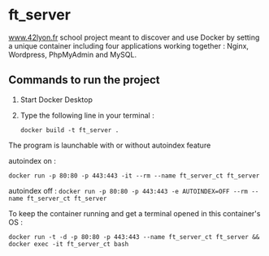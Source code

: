 # ft_server

www.42lyon.fr school project meant to discover and use Docker by setting a unique container including four applications working together : Nginx, Wordpress, PhpMyAdmin and MySQL.

 ## Commands to run the project

1) Start Docker Desktop
2) Type the following line in your terminal :

   ```docker build -t ft_server .```

The program is launchable with or without autoindex feature

autoindex on :


```docker run -p 80:80 -p 443:443 -it --rm --name ft_server_ct ft_server```

autoindex off :
```docker run -p 80:80 -p 443:443 -e AUTOINDEX=OFF --rm --name ft_server_ct ft_server```

To keep the container running and get a terminal opened in this container's OS :

   ```docker run -t -d -p 80:80 -p 443:443 --name ft_server_ct ft_server && docker exec -it ft_server_ct bash```
